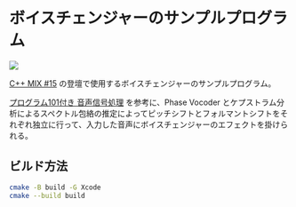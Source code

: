 # ボイスチェンジャーのサンプルプログラム

![](https://private-user-images.githubusercontent.com/359226/467652774-99c75e83-de42-4f69-bb34-496c6c4b9211.png?jwt=eyJhbGciOiJIUzI1NiIsInR5cCI6IkpXVCJ9.eyJpc3MiOiJnaXRodWIuY29tIiwiYXVkIjoicmF3LmdpdGh1YnVzZXJjb250ZW50LmNvbSIsImtleSI6ImtleTUiLCJleHAiOjE3NTI3NzA5NzgsIm5iZiI6MTc1Mjc3MDY3OCwicGF0aCI6Ii8zNTkyMjYvNDY3NjUyNzc0LTk5Yzc1ZTgzLWRlNDItNGY2OS1iYjM0LTQ5NmM2YzRiOTIxMS5wbmc_WC1BbXotQWxnb3JpdGhtPUFXUzQtSE1BQy1TSEEyNTYmWC1BbXotQ3JlZGVudGlhbD1BS0lBVkNPRFlMU0E1M1BRSzRaQSUyRjIwMjUwNzE3JTJGdXMtZWFzdC0xJTJGczMlMkZhd3M0X3JlcXVlc3QmWC1BbXotRGF0ZT0yMDI1MDcxN1QxNjQ0MzhaJlgtQW16LUV4cGlyZXM9MzAwJlgtQW16LVNpZ25hdHVyZT1hYTYzMmFlYjZkYjRmNjgzM2YzODQ3MDZiYTVmYzk3NGI5NDNiNzdiY2M5OTZkZjgzZDRhOGEyNjM1NDI3NTc2JlgtQW16LVNpZ25lZEhlYWRlcnM9aG9zdCJ9.iWguWhLakKF7DjyN1skqrNv-PsPkTxYgefUIbQZgzjA)

[C++ MIX #15](https://cppmix.connpass.com/event/359098/) の登壇で使用するボイスチェンジャーのサンプルプログラム。

[プログラム101付き 音声信号処理](https://shop.cqpub.co.jp/detail/2539/) を参考に、Phase Vocoder とケプストラム分析によるスペクトル包絡の推定によってピッチシフトとフォルマントシフトをそれぞれ独立に行って、入力した音声にボイスチェンジャーのエフェクトを掛けられる。

## ビルド方法

```sh
cmake -B build -G Xcode
cmake --build build
```
